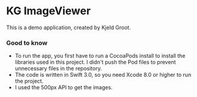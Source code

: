 # KG ImageViewer #
This is a demo application, created by Kjeld Groot.

### Good to know ###

* To run the app, you first have to run a CocoaPods install to install the libraries used in this project. I didn't push the Pod files to prevent unnecessary files in the repository.
* The code is written in Swift 3.0, so you need Xcode 8.0 or higher to run the project.
* I used the 500px API to get the images.
